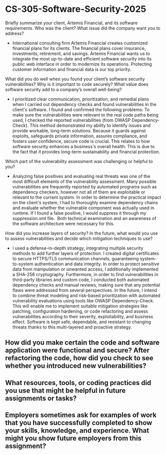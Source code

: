 # CS-305-Software-Security-2025

Briefly summarize your client, Artemis Financial, and its software requirements. Who was the client? What issue did the company want you to address?
  - International consulting firm Artemis Financial creates customized financial plans for its clients. The financial plans cover insurance, investments, retirement, and savings. Artemis Financial wants us to integrate the most up-to-date and efficient software security into its public web interface in order to modernize its operations. Protecting customer information and financial data is our top priority. 
  
What did you do well when you found your client’s software security vulnerabilities? Why is it important to code securely? What value does software security add to a company’s overall well-being?
  - I prioritized clear communication, prioritization, and remedial plans when I carried out dependency checks and found vulnerabilities in the client's software. I found and confirmed the following problems: To make sure the vulnerabilities were relevant to the real code paths being used, I checked the reported vulnerabilities (from OWASP Dependency-Check). This method demonstrated my ability to identify issues and provide workable, long-term solutions. Because it guards against exploits, safeguards private information, assures compliance, and fosters user confidence, secure code is crucial. This relates to how software security enhances a business's overall health. This is due to the fact that it provides long-term sustainability and financial protection.  
  
Which part of the vulnerability assessment was challenging or helpful to you?
  - Analyzing false positives and evaluating real threats was one of the most difficult elements of the vulnerability assessment. Many possible vulnerabilities are frequently reported by automated programs such as dependency checkers, however not all of them are exploitable or relevant to the current system. In order to determine the practical impact on the client's system, I had to thoroughly examine dependency chains and evaluate whether the vulnerable component was actually used in runtime. If I found a false positive, I would suppress it through my suppression.xml file.  Both technical examination and an awareness of the software architecture were necessary for this.
  
How did you increase layers of security? In the future, what would you use to assess vulnerabilities and decide which mitigation techniques to use?
  - I used a defense-in-depth strategy, integrating multiple security methods to add further layers of protection. I created digital certificates to secure HTTPS/TLS communication channels, guaranteeing system-to-system authentication and data integrity. In order to protect sensitive data from manipulation or unwanted access, I additionally implemented a SHA-256 cryptography. Furthermore, in order to find vulnerabilities in third-party libraries and custom code, I conducted both automated dependency checks and manual reviews, making sure that any potential flaws were addressed from several perspectives. In the future, I intend to combine threat modeling and risk-based prioritization with automated vulnerability evaluations using tools like OWASP Dependency-Check. This will enable me to implement suitable mitigation strategies like patching, configuration hardening, or code refactoring and assess vulnerabilities according to their severity, exploitability, and business effect. Software is kept safe, dependable, and resistant to changing threats thanks to this multi-layered and proactive strategy.
  
How did you make certain the code and software application were functional and secure? After refactoring the code, how did you check to see whether you introduced new vulnerabilities?
  -
  
What resources, tools, or coding practices did you use that might be helpful in future assignments or tasks?
  -
  
Employers sometimes ask for examples of work that you have successfully completed to show your skills, knowledge, and experience. What might you show future employers from this assignment?
  -
